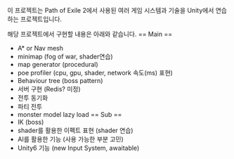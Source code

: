 이 프로젝트는 Path of Exile 2에서 사용된 여러 게임 시스템과 기술을 Unity에서 연습하는 프로젝트입니다.

해당 프로젝트에서 구현할 내용은 아래와 같습니다.
== Main ==
- A* or Nav mesh
- minimap (fog of war, shader연습)
- map generator (procedural)
- poe profiler (cpu, gpu, shader, network 속도(ms) 표현)
- Behaviour tree (boss pattern)
- 서버 구현 (Redis? 미정)
- 전투 동기화
- 파티 전투
- monster model lazy load
== Sub ==
- IK (boss)
- shader를 활용한 이펙트 표현 (shader 연습)
- AI를 활용한 기능 (사용 가능한 부분 고민)
- Unity6 기능 (new Input System, awaitable)
